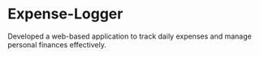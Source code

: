 # Expense-Logger
Developed a web-based application to track daily expenses and manage personal finances effectively.
